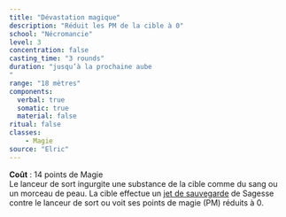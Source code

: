 ```yaml
---
title: "Dévastation magique"
description: "Réduit les PM de la cible à 0"
school: "Nécromancie"
level: 3
concentration: false
casting_time: "3 rounds"
duration: "jusqu’à la prochaine aube
"
range: "18 mètres"
components:
  verbal: true
  somatic: true
  material: false
ritual: false
classes:
    - Magie
source: "Elric"
---
```

**Coût** : 14 points de Magie  
Le lanceur de sort ingurgite une substance de la cible comme du sang ou un morceau de peau. La cible effectue un [jet de sauvegarde](/utiliser-les-caracteristiques/#jets-de-sauvegarde) de Sagesse contre le lanceur de sort ou voit ses points de magie (PM) réduits à 0.
